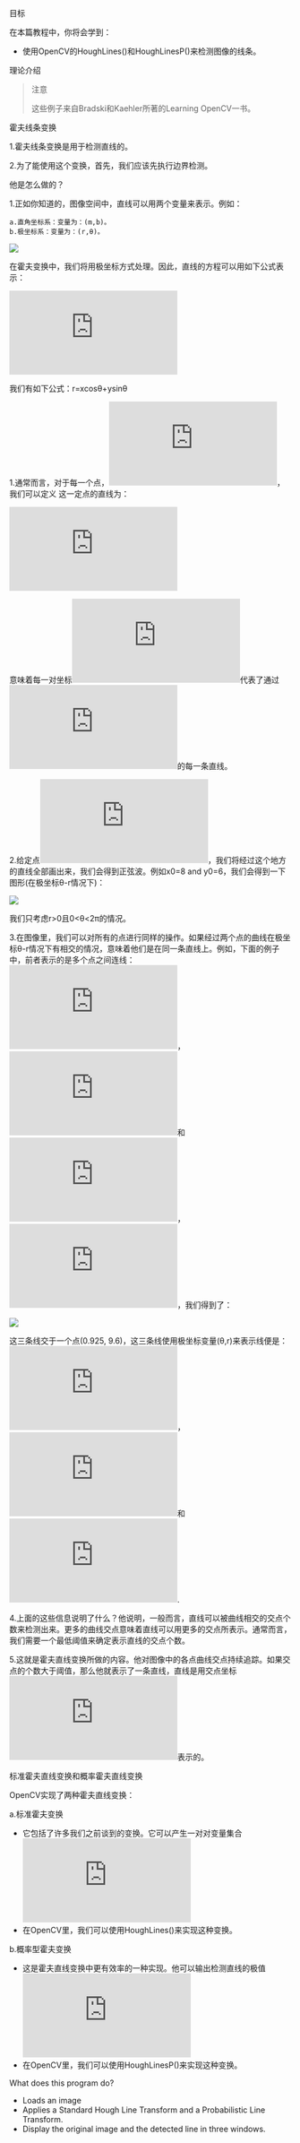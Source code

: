 目标

在本篇教程中，你将会学到：

* 使用OpenCV的HoughLines()和HoughLinesP()来检测图像的线条。

理论介绍

> 注意
>
> 这些例子来自Bradski和Kaehler所著的Learning OpenCV一书。

霍夫线条变换

1.霍夫线条变换是用于检测直线的。

2.为了能使用这个变换，首先，我们应该先执行边界检测。

他是怎么做的？

1.正如你知道的，图像空间中，直线可以用两个变量来表示。例如：

    a.直角坐标系：变量为：(m,b)。
    b.极坐标系：变量为：(r,θ)。

![](https://docs.opencv.org/4.1.0/Hough_Lines_Tutorial_Theory_0.jpg)

在霍夫变换中，我们将用极坐标方式处理。因此，直线的方程可以用如下公式表示：

![](http://latex.codecogs.com/gif.latex?y%20%3D%20%5Cleft%20%28%20-%5Cdfrac%7B%5Ccos%20%5Ctheta%7D%7B%5Csin%20%5Ctheta%7D%20%5Cright%20%29%20x%20+%20%5Cleft%20%28%20%5Cdfrac%7Br%7D%7B%5Csin%20%5Ctheta%7D%20%5Cright%20%29)

我们有如下公式：r=xcosθ+ysinθ

1.通常而言，对于每一个点，![](http://latex.codecogs.com/gif.latex?%28x_%7B0%7D%2C%20y_%7B0%7D%29)，我们可以定义 这一定点的直线为：

![](http://latex.codecogs.com/gif.latex?r_%7B%5Ctheta%7D%20%3D%20x_%7B0%7D%20%5Ccdot%20%5Ccos%20%5Ctheta%20+%20y_%7B0%7D%20%5Ccdot%20%5Csin%20%5Ctheta)

意味着每一对坐标![](http://latex.codecogs.com/gif.latex?%28r_%7B%5Ctheta%7D%2C%5Ctheta%29)代表了通过![](http://latex.codecogs.com/gif.latex?%28x_%7B0%7D%2C%20y_%7B0%7D%29)的每一条直线。

2.给定点![](http://latex.codecogs.com/gif.latex?%28x_%7B0%7D%2C%20y_%7B0%7D%29)，我们将经过这个地方的直线全部画出来，我们会得到正弦波。例如x0=8 and y0=6，我们会得到一下图形(在极坐标θ-r情况下)：

![](https://docs.opencv.org/4.1.0/Hough_Lines_Tutorial_Theory_1.jpg)

我们只考虑r>0且0<θ<2π的情况。

3.在图像里，我们可以对所有的点进行同样的操作。如果经过两个点的曲线在极坐标θ-r情况下有相交的情况，意味着他们是在同一条直线上。例如，下面的例子中，前者表示的是多个点之间连线：![](http://latex.codecogs.com/gif.latex?x_%7B1%7D%20%3D%204)，![](http://latex.codecogs.com/gif.latex?y_%7B1%7D%20%3D%209)和![](http://latex.codecogs.com/gif.latex?x_%7B2%7D%20%3D%2012)，![](http://latex.codecogs.com/gif.latex?y_%7B2%7D%20%3D%203)，我们得到了：

![](https://docs.opencv.org/4.1.0/Hough_Lines_Tutorial_Theory_2.jpg)

这三条线交于一个点(0.925, 9.6)，这三条线使用极坐标变量(θ,r)来表示线便是：![](http://latex.codecogs.com/gif.latex?%28x_%7B0%7D%2C%20y_%7B0%7D%29)，![](http://latex.codecogs.com/gif.latex?%28x_%7B1%7D%2C%20y_%7B1%7D%29)和![](http://latex.codecogs.com/gif.latex?%28x_%7B2%7D%2C%20y_%7B2%7D%29).

4.上面的这些信息说明了什么？他说明，一般而言，直线可以被曲线相交的交点个数来检测出来。更多的曲线交点意味着直线可以用更多的交点所表示。通常而言，我们需要一个最低阈值来确定表示直线的交点个数。

5.这就是霍夫直线变换所做的内容。他对图像中的各点曲线交点持续追踪。如果交点的个数大于阈值，那么他就表示了一条直线，直线是用交点坐标![](http://latex.codecogs.com/gif.latex?%28%5Ctheta%2C%20r_%7B%5Ctheta%7D%29)表示的。

标准霍夫直线变换和概率霍夫直线变换

OpenCV实现了两种霍夫直线变换：

a.标准霍夫变换

* 它包括了许多我们之前谈到的变换。它可以产生一对对变量集合![](http://latex.codecogs.com/gif.latex?%28%5Ctheta%2C%20r_%7B%5Ctheta%7D%29)
* 在OpenCV里，我们可以使用HoughLines()来实现这种变换。

b.概率型霍夫变换

* 这是霍夫直线变换中更有效率的一种实现。他可以输出检测直线的极值![](http://latex.codecogs.com/gif.latex?%28x_%7B0%7D%2C%20y_%7B0%7D%2C%20x_%7B1%7D%2C%20y_%7B1%7D%29)
* 在OpenCV里，我们可以使用HoughLinesP()来实现这种变换。

What does this program do?

* Loads an image
* Applies a Standard Hough Line Transform and a Probabilistic Line Transform.
* Display the original image and the detected line in three windows.